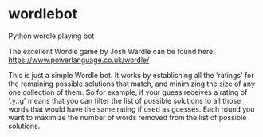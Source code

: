 # wordlebot
Python wordle playing bot

The excellent Wordle game by Josh Wardle can be found here: https://www.powerlanguage.co.uk/wordle/

This is just a simple Wordle bot. It works by establishing all the 'ratings' for the remaining possible solutions that match, and minimizing the size of any one
collection of them. So for example, if your guess receives a rating of '.y..g' means that you can filter the list of possible solutions to all those words that would
have the same rating if used as guesses. Each round you want to maximize the number of words removed from the list of possible solutions.
